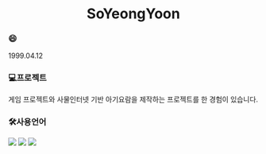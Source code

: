 <h1 align="center"> SoYeongYoon</h1>

<h3>😄</h3>
1999.04.12

<h3>💻프로젝트</h3>
게임 프로젝트와 사물인터넷 기반 아기요람을 제작하는 프로젝트를 한 경험이 있습니다.

<h3>🛠사용언어</h3>
<div>
  <img src="https://img.shields.io/badge/Java-007396.svg?style=flat-square&logo=java&logoColor=white"/>
  <img src="https://img.shields.io/badge/c++-00599C.svg?style=flat-square&logo=c%2B%2B&logoColor=white"/>
  <img src="https://img.shields.io/badge/c%23-512BD4.svg?style=flat-square&logo=c-sharp&logoColor=white"/>
</div>
